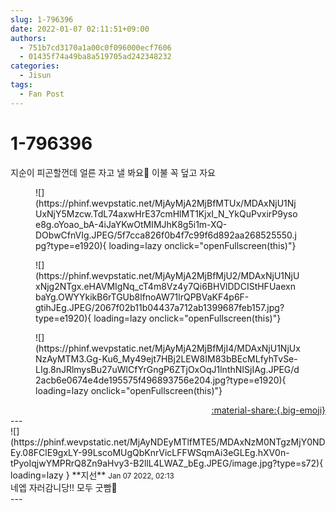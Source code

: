 ```yaml
---
slug: 1-796396
date: 2022-01-07 02:11:51+09:00
authors:
  - 751b7cd3170a1a00c0f096000ecf7606
  - 01435f74a49ba8a519705ad242348232
categories:
  - Jisun
tags:
  - Fan Post
---
```


# 1-796396

<div class="post-container" markdown="1">
<div class="content-container md-sidebar__scrollwrap" markdown="1">

지순이 피곤할껀데 얼른 자고 낼 봐요👋 이불 꼭 덮고 자요
<figure markdown="1">
![](https://phinf.wevpstatic.net/MjAyMjA2MjBfMTUx/MDAxNjU1NjUxNjY5Mzcw.TdL74axwHrE37cmHlMT1KjxI_N_YkQuPvxirP9ysoe8g.oYoao_bA-4iJaYKwOtMIMJhK8g5i1m-XQ-DObwCfnVIg.JPEG/5f7cca826f0b4f7c99f6d892aa268525550.jpg?type=e1920){ loading=lazy onclick="openFullscreen(this)"}
</figure>

<figure markdown="1">
![](https://phinf.wevpstatic.net/MjAyMjA2MjBfMjU2/MDAxNjU1NjUxNjg2NTgx.eHAVMIgNq_cT4m8Vz4y7Qi6BHVlDDCIStHFUaexnbaYg.OWYYkikB6rTGUb8lfnoAW71lrQPBVaKF4p6F-gtihJEg.JPEG/2067f02b11b04437a712ab1399687feb157.jpg?type=e1920){ loading=lazy onclick="openFullscreen(this)"}
</figure>

<figure markdown="1">
![](https://phinf.wevpstatic.net/MjAyMjA2MjBfMjI4/MDAxNjU1NjUxNzAyMTM3.Gg-Ku6_My49ejt7HBj2LEW8IM83bBEcMLfyhTvSe-LIg.8nJRlmysBu27uWlCfYrGngP6ZTjOxOqJ1lnthNISjIAg.JPEG/d2acb6e0674e4de195575f496893756e204.jpg?type=e1920){ loading=lazy onclick="openFullscreen(this)"}
</figure>


</div>
</div>

<div style="text-align: right;" markdown="1">
<a href="https://weverse.io/fromis9/fanpost/1-796396" style="text-align: right;">:material-share:{.big-emoji}</a>
</div>
---

<div class="comments-container md-sidebar__scrollwrap" markdown="1">
<div class="comment" markdown="1">
<div class='id-container' markdown="1">
![](https://phinf.wevpstatic.net/MjAyNDEyMTlfMTE5/MDAxNzM0NTgzMjY0NDEy.08FClE9gxLY-99LscoMUgQbKnrVicLFFWSqmAi3eGLEg.hXV0n-tPyoIqjwYMPRrQ8Zn9aHvy3-B2llL4LWAZ_bEg.JPEG/image.jpg?type=s72){ loading=lazy }
**<span class="artist">지선</span>** <small>Jan 07 2022, 02:13</small><br>
</div>
<div class='comment-body' markdown="1">
네엡 자러감니당!! 모두 굿빰🌚
</div>
</div>
</div>
---
